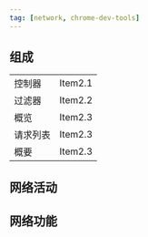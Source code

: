 ```yaml
---
tag: [network, chrome-dev-tools]
---
```


## 组成

|          |         |
| -------- | ------- |
| 控制器   | Item2.1 |
| 过滤器   | Item2.2 |
| 概览     | Item2.3 |
| 请求列表 | Item2.3 |
| 概要     | Item2.3 |

## 网络活动

## 网络功能
